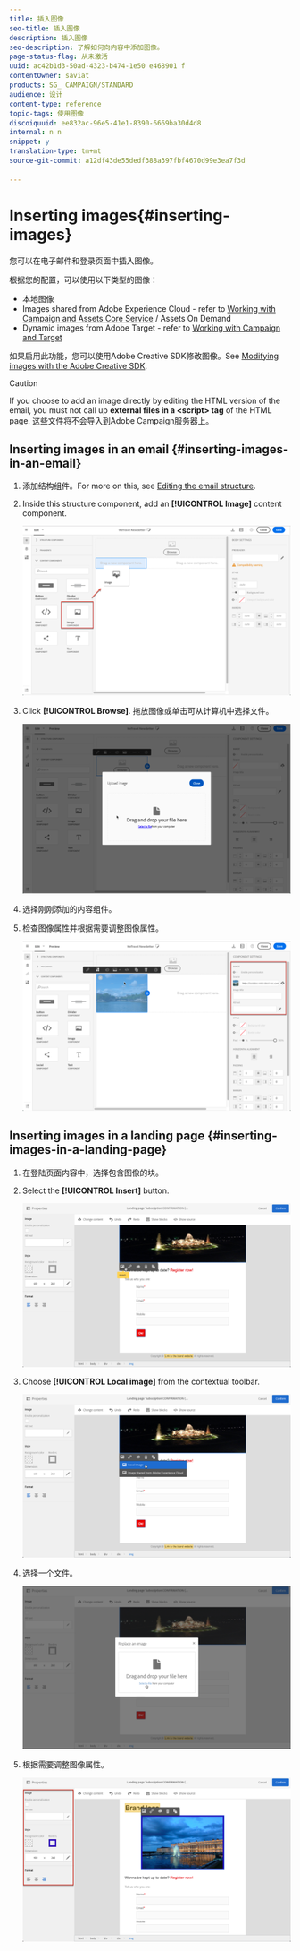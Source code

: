 ```yaml
---
title: 插入图像
seo-title: 插入图像
description: 插入图像
seo-description: 了解如何向内容中添加图像。
page-status-flag: 从未激活
uuid: ac42b1d3-50ad-4323-b474-1e50 e468901 f
contentOwner: saviat
products: SG_ CAMPAIGN/STANDARD
audience: 设计
content-type: reference
topic-tags: 使用图像
discoiquuid: ee832ac-96e5-41e1-8390-6669ba30d4d8
internal: n n
snippet: y
translation-type: tm+mt
source-git-commit: a12df43de55dedf388a397fbf4670d99e3ea7f3d

---
```



# Inserting images{#inserting-images}

您可以在电子邮件和登录页面中插入图像。

根据您的配置，可以使用以下类型的图像：

* 本地图像
* Images shared from Adobe Experience Cloud - refer to [Working with Campaign and Assets Core Service](../../integrating/using/working-with-campaign-and-assets-core-service.md) / Assets On Demand
* Dynamic images from Adobe Target - refer to [Working with Campaign and Target](../../integrating/using/about-campaign-target-integration.md)

如果启用此功能，您可以使用Adobe Creative SDK修改图像。See [Modifying images with the Adobe Creative SDK](../../designing/using/modifying-images-with-the-adobe-creative-sdk.md).

>[!CAUTION]
>
>If you choose to add an image directly by editing the HTML version of the email, you must not call up **external files in a &lt;script&gt; tag** of the HTML page. 这些文件将不会导入到Adobe Campaign服务器上。

## Inserting images in an email {#inserting-images-in-an-email}

1. 添加结构组件。For more on this, see [Editing the email structure](../../designing/using/defining-the-email-structure.md#editing-the-email-structure).
1. Inside this structure component, add an **[!UICONTROL Image]** content component.

   ![](assets/des_insert_images_1.png)

1. Click **[!UICONTROL Browse]**. 拖放图像或单击可从计算机中选择文件。

   ![](assets/des_insert_images_2.png)

1. 选择刚刚添加的内容组件。
1. 检查图像属性并根据需要调整图像属性。

   ![](assets/des_insert_images_3.png)

## Inserting images in a landing page {#inserting-images-in-a-landing-page}

1. 在登陆页面内容中，选择包含图像的块。
1. Select the **[!UICONTROL Insert]** button.

   ![](assets/des_insert_images_lp_1.png)

1. Choose **[!UICONTROL Local image]** from the contextual toolbar.

   ![](assets/des_insert_images_lp_2.png)

1. 选择一个文件。

   ![](assets/des_insert_images_lp_3.png)

1. 根据需要调整图像属性。

   ![](assets/des_insert_images_lp_4.png)

